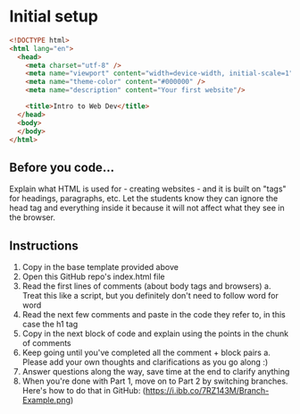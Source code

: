 # Initial setup

```html
<!DOCTYPE html>
<html lang="en">
  <head>
    <meta charset="utf-8" />
    <meta name="viewport" content="width=device-width, initial-scale=1" />
    <meta name="theme-color" content="#000000" />
    <meta name="description" content="Your first website"/>

    <title>Intro to Web Dev</title>
  </head>
  <body>
  </body>
</html>
```

## Before you code...
Explain what HTML is used for - creating websites - and it is built on "tags" for headings, paragraphs, etc.
Let the students know they can ignore the head tag and everything inside it because it will not affect what they see in the browser.

## Instructions
1. Copy in the base template provided above
2. Open this GitHub repo's index.html file
3. Read the first lines of comments (about body tags and browsers)
    a. Treat this like a script, but you definitely don't need to follow word for word
4. Read the next few comments and paste in the code they refer to, in this case the h1 tag
5. Copy in the next block of code and explain using the points in the chunk of comments
6. Keep going until you've completed all the comment + block pairs
    a. Please add your own thoughts and clarifications as you go along :)
7. Answer questions along the way, save time at the end to clarify anything
8. When you're done with Part 1, move on to Part 2 by switching branches. Here's how to do that in GitHub:
    (https://i.ibb.co/7RZ143M/Branch-Example.png)